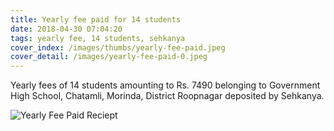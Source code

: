 ```yaml
---
title: Yearly fee paid for 14 students
date: 2018-04-30 07:04:20
tags: yearly fee, 14 students, sehkanya
cover_index: /images/thumbs/yearly-fee-paid.jpeg
cover_detail: /images/yearly-fee-paid-0.jpeg
---
```


Yearly fees of 14 students amounting to Rs. 7490 belonging to Government High School, Chatamli, Morinda, District Roopnagar deposited by Sehkanya.

![Yearly Fee Paid Reciept](/images/yearly-fee-paid-1.jpeg)